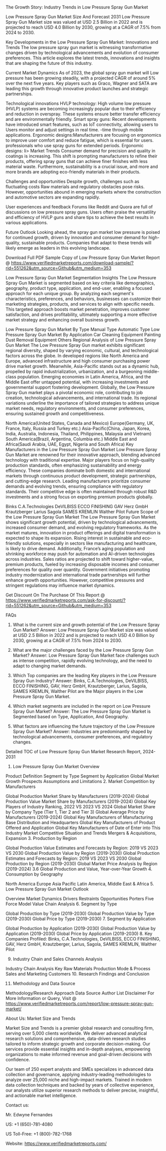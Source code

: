 The Growth Story: Industry Trends in Low Pressure Spray Gun Market


Low Pressure Spray Gun Market Size And Forecast 2031
Low Pressure Spray Gun Market size was valued at USD 2.5 Billion in 2022 and is projected to reach USD 4.0 Billion by 2030, growing at a CAGR of 7.5% from 2024 to 2030.

Key Developments in the Low Pressure Spray Gun Market: Innovations and Trends
The low pressure spray gun market is witnessing transformative changes driven by technological advancements and evolution of consumer preferences. This article explores the latest trends, innovations and insights that are shaping the future of this industry.

Current Market Dynamics
As of 2023, the global spray gun market will Low pressure has been growing steadily, with a projected CAGR of around 5% over the next five years. Key players such as Graco, Wagner and SATA are leading this growth through innovative product launches and strategic partnerships.

Technological innovations
HVLP technology: High volume low pressure (HVLP) systems are becoming increasingly popular due to their efficiency and reduction in overspray. These systems ensure better transfer efficiency and are environmentally friendly.
Smart spray guns: Recent developments have introduced smart features, such as IoT connectivity, allowing users to Users monitor and adjust settings in real time. -time through mobile applications.
Ergonomic designs:Manufacturers are focusing on ergonomics to improve user comfort and reduce fatigue, which is essential for users. professionals who use spray guns for extended periods.
Ergonomic designs: li>
Market Trends
Consumer demand for precision and quality in coatings is increasing. This shift is prompting manufacturers to refine their products, offering spray guns that can achieve finer finishes with less material waste. Furthermore, sustainability is a crucial issue, and more and more brands are adopting eco-friendly materials in their products.

Challenges and opportunities
Despite growth, challenges such as fluctuating costs Raw materials and regulatory obstacles pose risks. However, opportunities abound in emerging markets where the construction and automotive sectors are expanding rapidly.

User experiences and feedback
Forums like Reddit and Quora are full of discussions on low pressure spray guns. Users often praise the versatility and efficiency of HVLP guns and share tips to achieve the best results in various applications.

Future Outlook
Looking ahead, the spray gun market low pressure is poised for continued growth, driven by innovation and consumer demand for high-quality, sustainable products. Companies that adapt to these trends will likely emerge as leaders in this evolving landscape.

Download Full PDF Sample Copy of Low Pressure Spray Gun Market Report @ https://www.verifiedmarketreports.com/download-sample/?rid=551262&utm_source=Github&utm_medium=353

Low Pressure Spray Gun Market Segmentation Insights
The Low Pressure Spray Gun Market is segmented based on key criteria like demographics, geography, product type, application, and end-user, enabling a focused approach for each unique group. By analyzing each segment's characteristics, preferences, and behaviors, businesses can customize their marketing strategies, products, and services to align with specific needs. This targeted approach boosts market penetration, improves customer satisfaction, and drives profitability, ultimately supporting a more effective market strategy and enhancing overall business growth.

Low Pressure Spray Gun Market By Type
Manual Type
Automatic Type
Low Pressure Spray Gun Market By Application
Car Cleaning
Equipment Painting
Dust Removal Equipment
Others
Regional Analysis of Low Pressure Spray Gun Market
The Low Pressure Spray Gun market exhibits significant regional diversity, shaped by varying economic, cultural, and technological factors across the globe. In developed regions like North America and Europe, advanced infrastructure and high consumer purchasing power drive market growth. Meanwhile, Asia-Pacific stands out as a dynamic hub, propelled by rapid industrialization, urbanization, and a burgeoning middle-class population. Emerging economies in Latin America, Africa, and the Middle East offer untapped potential, with increasing investments and governmental support fostering development. Globally, the Low Pressure Spray Gun market plays a pivotal economic role, contributing to job creation, technological advancements, and international trade. Its regional variations underline the importance of tailored strategies to address unique market needs, regulatory environments, and consumer preferences, ensuring sustained growth and competitiveness.

North America(United States, Canada and Mexico)
Europe(Germany, UK, France, Italy, Russia and Turkey etc.)
Asia-Pacific(China, Japan, Korea, India, Australia, Indonesia, Thailand, Philippines, Malaysia and Vietnam)
South America(Brazil, Argentina, Columbia etc.)
Middle East and Africa(Saudi Arabia, UAE, Egypt, Nigeria and South Africa)
Key Manufacturers in the Low Pressure Spray Gun Market
Low Pressure Spray Gun Market are renowned for their innovative approach, blending advanced technology with traditional expertise. Major players focus on high-quality production standards, often emphasizing sustainability and energy efficiency. These companies dominate both domestic and international markets through continuous product development, strategic partnerships, and cutting-edge research. Leading manufacturers prioritize consumer demands and evolving trends, ensuring compliance with regulatory standards. Their competitive edge is often maintained through robust R&D investments and a strong focus on exporting premium products globally.

Binks
C.A.Technologies
DeVILBISS
ECCO FINISHING
GAV
Herz GmbH
Krautzberger
Larius
Sagola
SAMES KREMLIN
Walther Pilot
Future Scope of the Low Pressure Spray Gun Market
The Low Pressure Spray Gun Market shows significant growth potential, driven by technological advancements, increased consumer demand, and evolving regulatory frameworks. As the market matures, innovation in product offerings and digital transformation is expected to shape its expansion. Rising interest in sustainable and eco-friendly solutions, especially in sectors like manufacturing and healthcare, is likely to drive demand. Additionally, France’s aging population and shrinking workforce may push for automation and AI-driven technologies across industries. Sales ratios are projected to shift toward higher-value, premium products, fueled by increasing disposable incomes and consumer preferences for quality over quantity. Government initiatives promoting industry modernization and international trade partnerships will further enhance growth opportunities. However, competitive pressures and stringent regulations may influence market dynamics.

Get Discount On The Purchase Of This Report @ https://www.verifiedmarketreports.com/ask-for-discount/?rid=551262&utm_source=Github&utm_medium=353

FAQs
1. What is the current size and growth potential of the Low Pressure Spray Gun Market?
Answer: Low Pressure Spray Gun Market size was valued at USD 2.5 Billion in 2022 and is projected to reach USD 4.0 Billion by 2030, growing at a CAGR of 7.5% from 2024 to 2030.

2. What are the major challenges faced by the Low Pressure Spray Gun Market?
Answer: Low Pressure Spray Gun Market face challenges such as intense competition, rapidly evolving technology, and the need to adapt to changing market demands.

3. Which Top companies are the leading Key players in the Low Pressure Spray Gun Industry?
Answer: Binks, C.A.Technologies, DeVILBISS, ECCO FINISHING, GAV, Herz GmbH, Krautzberger, Larius, Sagola, SAMES KREMLIN, Walther Pilot are the Major players in the Low Pressure Spray Gun Market.

4. Which market segments are included in the report on Low Pressure Spray Gun Market?
Answer: The Low Pressure Spray Gun Market is Segmented based on Type, Application, And Geography.

5. What factors are influencing the future trajectory of the Low Pressure Spray Gun Market?
Answer: Industries are predominantly shaped by technological advancements, consumer preferences, and regulatory changes.

Detailed TOC of Low Pressure Spray Gun Market Research Report, 2024-2031
1. Low Pressure Spray Gun Market Overview

Product Definition
Segment by Type
Segment by Application
Global Market Growth Prospects
Assumptions and Limitations
2. Market Competition by Manufacturers

Global Production Market Share by Manufacturers (2019-2024)
Global Production Value Market Share by Manufacturers (2019-2024)
Global Key Players of Industry Ranking, 2022 VS 2023 VS 2024
Global Market Share by Company Type (Tier 1, Tier 2 and Tier 3)
Global Average Price by Manufacturers (2019-2024)
Global Key Manufacturers of Manufacturing Base Distribution and Headquarters
Global Key Manufacturers of Product Offered and Application
Global Key Manufacturers of Date of Enter into This Industry
Market Competitive Situation and Trends
Mergers & Acquisitions, Expansion
3. Production by Region

Global Production Value Estimates and Forecasts by Region: 2019 VS 2023 VS 2030
Global Production Value by Region (2019-2030)
Global Production Estimates and Forecasts by Region: 2019 VS 2023 VS 2030
Global Production by Region (2019-2030)
Global Market Price Analysis by Region (2019-2024) 3.6 Global Production and Value, Year-over-Year Growth
4. Consumption by Geography

North America
Europe
Asia Pacific
Latin America, Middle East & Africa
5. Low Pressure Spray Gun Market Outlook

Overview
Market Dynamics
Drivers
Restraints
Opportunities
Porters Five Force Model
Value Chain Analysis 
6. Segment by Type

Global Production by Type (2019-2030)
Global Production Value by Type (2019-2030)
Global Price by Type (2019-2030)
7. Segment by Application

Global Production by Application (2019-2030)
Global Production Value by Application (2019-2030)
Global Price by Application (2019-2030)
8. Key Companies Profiled: Binks, C.A.Technologies, DeVILBISS, ECCO FINISHING, GAV, Herz GmbH, Krautzberger, Larius, Sagola, SAMES KREMLIN, Walther Pilot

9. Industry Chain and Sales Channels Analysis

Industry Chain Analysis
Key Raw Materials
Production Mode & Process
Sales and Marketing
Customers
10. Research Findings and Conclusion

11. Methodology and Data Source

Methodology/Research Approach
Data Source
Author List
Disclaimer
For More Information or Query, Visit @ https://www.verifiedmarketreports.com/report/low-pressure-spray-gun-market/

About Us: Market Size and Trends

Market Size and Trends is a premier global research and consulting firm, serving over 5,000 clients worldwide. We deliver advanced analytical research solutions and comprehensive, data-driven research studies tailored to inform strategic growth and corporate decision-making. Our services provide essential insights and in-depth analyses, empowering organizations to make informed revenue and goal-driven decisions with confidence.

Our team of 250 expert analysts and SMEs specializes in advanced data collection and governance, applying industry-leading methodologies to analyze over 25,000 niche and high-impact markets. Trained in modern data collection techniques and backed by years of collective experience, our analysts utilize superior research methods to deliver precise, insightful, and actionable market intelligence.

Contact us:

Mr. Edwyne Fernandes

US: +1 (650)-781-4080

US Toll-Free: +1 (800)-782-1768

Website: https://www.verifiedmarketreports.com/
